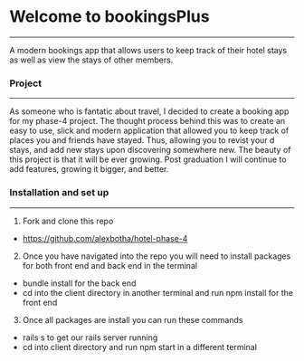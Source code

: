 # Welcome to bookingsPlus

---

A modern bookings app that allows users to keep track of their hotel stays as well as view the stays of other members.

### Project

---

As someone who is fantatic about travel, I decided to create a booking app for my phase-4 project. The thought process behind this was to create an easy to use, slick and modern application that allowed you to keep track of places you and friends have stayed. Thus, allowing you to revist your d stays, and add new stays upon discovering somewhere new. The beauty of this project is that it will be ever growing. Post graduation I will continue to add features, growing it bigger, and better.

### Installation and set up

---

1. Fork and clone this repo

- https://github.com/alexbotha/hotel-phase-4

2. Once you have navigated into the repo you will need to install packages for both front end and back end in the terminal

- bundle install for the back end
- cd into the client directory in another terminal and run npm install for the front end

3. Once all packages are install you can run these commands

- rails s to get our rails server running
- cd into client directory and run npm start in a different terminal
